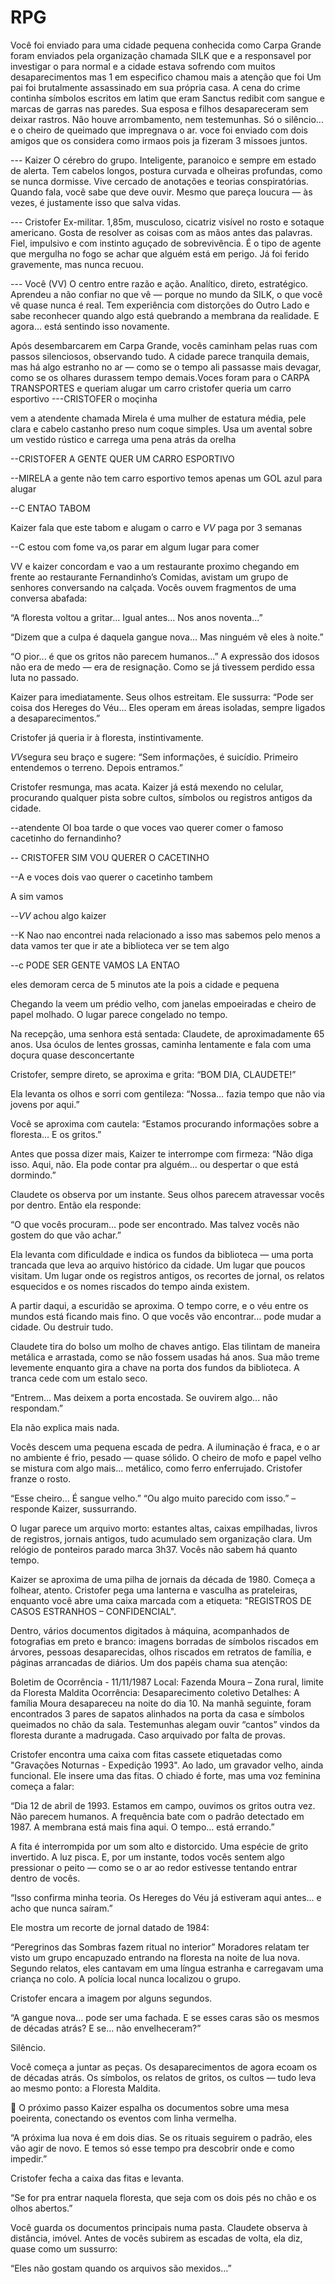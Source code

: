# RPG

Você foi enviado para uma cidade pequena conhecida como Carpa Grande foram enviados pela organização chamada SILK que e a responsavel por investigar o para normal e a cidade estava sofrendo com muitos desaparecimentos mas 1 em especifico chamou mais a atenção que foi Um pai foi brutalmente assassinado em sua própria casa. A cena do crime continha símbolos escritos em latim que eram Sanctus redibit com sangue e marcas de garras nas paredes. Sua esposa e filhos desapareceram sem deixar rastros. Não houve arrombamento, nem testemunhas.
Só o silêncio... e o cheiro de queimado que impregnava o ar. voce foi enviado com dois amigos que os considera como irmaos pois ja fizeram 3 missoes juntos.  

--- Kaizer
O cérebro do grupo. Inteligente, paranoico e sempre em estado de alerta. Tem cabelos longos, postura curvada e olheiras profundas, como se nunca dormisse. Vive cercado de anotações e teorias conspiratórias. Quando fala, você sabe que deve ouvir. Mesmo que pareça loucura — às vezes, é justamente isso que salva vidas.

--- Cristofer
Ex-militar. 1,85m, musculoso, cicatriz visível no rosto e sotaque americano. Gosta de resolver as coisas com as mãos antes das palavras. Fiel, impulsivo e com instinto aguçado de sobrevivência. É o tipo de agente que mergulha no fogo se achar que alguém está em perigo. Já foi ferido gravemente, mas nunca recuou.

--- Você (VV)
O centro entre razão e ação. Analítico, direto, estratégico. Aprendeu a não confiar no que vê — porque no mundo da SILK, o que você vê quase nunca é real. Tem experiência com distorções do Outro Lado e sabe reconhecer quando algo está quebrando a membrana da realidade. E agora… está sentindo isso novamente.

Após desembarcarem em Carpa Grande, vocês caminham pelas ruas com passos silenciosos, observando tudo. A cidade parece tranquila demais, mas há algo estranho no ar — como se o tempo ali passasse mais devagar, como se os olhares durassem tempo demais.Voces foram para o CARPA TRANSPORTES e queriam alugar um carro cristofer queria um carro esportivo 
 ---CRISTOFER   o moçinha 

 vem a atendente chamada Mirela é uma mulher de estatura média, pele clara e cabelo castanho preso num coque simples. Usa um avental sobre um vestido rústico e carrega uma pena atrás da orelha

 --CRISTOFER A GENTE QUER UM CARRO ESPORTIVO

 --MIRELA a gente não tem carro esportivo temos apenas um GOL azul para alugar 

--C    ENTAO TABOM 

Kaizer fala que este tabom e alugam o carro e *VV* paga por 3 semanas 

 --C estou com fome va,os parar em algum lugar para comer 
 
 VV e kaizer concordam e vao a um restaurante proximo chegando em frente ao restaurante Fernandinho’s Comidas, avistam um grupo de senhores conversando na calçada. Vocês ouvem fragmentos de uma conversa abafada:

 “A floresta voltou a gritar... Igual antes... Nos anos noventa...”
 
“Dizem que a culpa é daquela gangue nova... Mas ninguém vê eles à noite.”

“O pior... é que os gritos não parecem humanos...”
A expressão dos idosos não era de medo — era de resignação. Como se já tivessem perdido essa luta no passado.

Kaizer para imediatamente. Seus olhos estreitam. Ele sussurra:
“Pode ser coisa dos Hereges do Véu... Eles operam em áreas isoladas, sempre ligados a desaparecimentos.”

Cristofer já queria ir à floresta, instintivamente.

*VV*segura seu braço e sugere:
“Sem informações, é suicídio. Primeiro entendemos o terreno. Depois entramos.”

Cristofer resmunga, mas acata. Kaizer já está mexendo no celular, procurando qualquer pista sobre cultos, símbolos ou registros antigos da cidade.

--atendente OI boa tarde o que voces vao querer comer o famoso cacetinho do fernandinho?

-- CRISTOFER  SIM VOU QUERER O CACETINHO 

--A e voces dois vao querer o cacetinho tambem 

A sim vamos 

--*VV* achou algo kaizer 

--K Nao nao encontrei nada relacionado a isso mas sabemos pelo menos a data vamos ter que ir ate a biblioteca ver se tem algo 

--c PODE SER GENTE VAMOS LA ENTAO 

eles demoram cerca de 5 minutos ate la pois a cidade e pequena 


 Chegando la veem um prédio velho, com janelas empoeiradas e cheiro de papel molhado. O lugar parece congelado no tempo.
 
 Na recepção, uma senhora está sentada:
 Claudete, de aproximadamente 65 anos. Usa óculos de lentes grossas, caminha lentamente e fala com uma doçura quase desconcertante

 Cristofer, sempre direto, se aproxima e grita:
“BOM DIA, CLAUDETE!”

Ela levanta os olhos e sorri com gentileza:
“Nossa… fazia tempo que não via jovens por aqui.”

Você se aproxima com cautela:
“Estamos procurando informações sobre a floresta… E os gritos.”

Antes que possa dizer mais, Kaizer te interrompe com firmeza:
“Não diga isso. Aqui, não. Ela pode contar pra alguém... ou despertar o que está dormindo.”

Claudete os observa por um instante. Seus olhos parecem atravessar vocês por dentro. Então ela responde:

“O que vocês procuram… pode ser encontrado. Mas talvez vocês não gostem do que vão achar.”

Ela levanta com dificuldade e indica os fundos da biblioteca — uma porta trancada que leva ao arquivo histórico da cidade. Um lugar que poucos visitam. Um lugar onde os registros antigos, os recortes de jornal, os relatos esquecidos e os nomes riscados do tempo ainda existem.

A partir daqui, a escuridão se aproxima.
O tempo corre, e o véu entre os mundos está ficando mais fino.
O que vocês vão encontrar… pode mudar a cidade.
Ou destruir tudo.

Claudete tira do bolso um molho de chaves antigo. Elas tilintam de maneira metálica e arrastada, como se não fossem usadas há anos. Sua mão treme levemente enquanto gira a chave na porta dos fundos da biblioteca. A tranca cede com um estalo seco.

“Entrem… Mas deixem a porta encostada. Se ouvirem algo... não respondam.”

Ela não explica mais nada.

Vocês descem uma pequena escada de pedra. A iluminação é fraca, e o ar no ambiente é frio, pesado — quase sólido. O cheiro de mofo e papel velho se mistura com algo mais... metálico, como ferro enferrujado. Cristofer franze o rosto.

“Esse cheiro... É sangue velho.”
“Ou algo muito parecido com isso.” – responde Kaizer, sussurrando.

O lugar parece um arquivo morto: estantes altas, caixas empilhadas, livros de registros, jornais antigos, tudo acumulado sem organização clara. Um relógio de ponteiros parado marca 3h37. Vocês não sabem há quanto tempo.

Kaizer se aproxima de uma pilha de jornais da década de 1980. Começa a folhear, atento. Cristofer pega uma lanterna e vasculha as prateleiras, enquanto você abre uma caixa marcada com a etiqueta: "REGISTROS DE CASOS ESTRANHOS – CONFIDENCIAL".

Dentro, vários documentos digitados à máquina, acompanhados de fotografias em preto e branco: imagens borradas de símbolos riscados em árvores, pessoas desaparecidas, olhos riscados em retratos de família, e páginas arrancadas de diários. Um dos papéis chama sua atenção:

Boletim de Ocorrência - 11/11/1987
Local: Fazenda Moura – Zona rural, limite da Floresta Maldita
Ocorrência: Desaparecimento coletivo
Detalhes: A família Moura desapareceu na noite do dia 10. Na manhã seguinte, foram encontrados 3 pares de sapatos alinhados na porta da casa e símbolos queimados no chão da sala. Testemunhas alegam ouvir “cantos” vindos da floresta durante a madrugada. Caso arquivado por falta de provas.

Cristofer encontra uma caixa com fitas cassete etiquetadas como "Gravações Noturnas - Expedição 1993". Ao lado, um gravador velho, ainda funcional. Ele insere uma das fitas. O chiado é forte, mas uma voz feminina começa a falar:

“Dia 12 de abril de 1993. Estamos em campo, ouvimos os gritos outra vez. Não parecem humanos. A frequência bate com o padrão detectado em 1987. A membrana está mais fina aqui. O tempo… está errando.”

A fita é interrompida por um som alto e distorcido. Uma espécie de grito invertido. A luz pisca. E, por um instante, todos vocês sentem algo pressionar o peito — como se o ar ao redor estivesse tentando entrar dentro de vocês.

“Isso confirma minha teoria. Os Hereges do Véu já estiveram aqui antes... e acho que nunca saíram.”

Ele mostra um recorte de jornal datado de 1984:

“Peregrinos das Sombras fazem ritual no interior”
Moradores relatam ter visto um grupo encapuzado entrando na floresta na noite de lua nova. Segundo relatos, eles cantavam em uma língua estranha e carregavam uma criança no colo. A polícia local nunca localizou o grupo.

Cristofer encara a imagem por alguns segundos.

“A gangue nova… pode ser uma fachada. E se esses caras são os mesmos de décadas atrás? E se… não envelheceram?”

Silêncio.

Você começa a juntar as peças. Os desaparecimentos de agora ecoam os de décadas atrás. Os símbolos, os relatos de gritos, os cultos — tudo leva ao mesmo ponto: a Floresta Maldita.

📍 O próximo passo
Kaizer espalha os documentos sobre uma mesa poeirenta, conectando os eventos com linha vermelha.

“A próxima lua nova é em dois dias. Se os rituais seguirem o padrão, eles vão agir de novo. E temos só esse tempo pra descobrir onde e como impedir.”

Cristofer fecha a caixa das fitas e levanta.

“Se for pra entrar naquela floresta, que seja com os dois pés no chão e os olhos abertos.”

Você guarda os documentos principais numa pasta. Claudete observa à distância, imóvel. Antes de vocês subirem as escadas de volta, ela diz, quase como um sussurro:

“Eles não gostam quando os arquivos são mexidos…”

